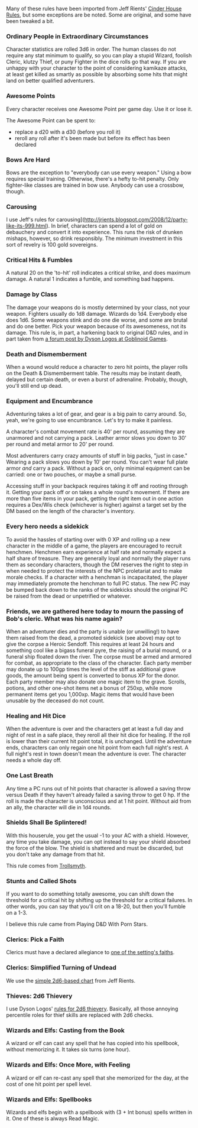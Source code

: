 Many of these rules have been imported from Jeff Rients' [Cinder House Rules](
http://jrients.blogspot.com/2008/11/draft-cinder-house-rules-part-1.html), but
some exceptions are be noted.  Some are original, and some have been tweaked a
bit.

### Ordinary People in Extraordinary Circumstances

Character statistics are rolled 3d6 in order.  The human classes do not
require any stat minimum to qualify, so you can play a stupid Wizard,
foolish Cleric, klutzy Thief, or puny Fighter in the dice rolls go that
way.  If you are unhappy with your character to the point of considering
kamikaze attacks, at least get killed as smartly as possible by absorbing
some hits that might land on better qualified adventurers.

### Awesome Points

Every character receives one Awesome Point per game day.  Use it or lose it.

The Awesome Point can be spent to:

* replace a d20 with a d30 (before you roll it)
* reroll any roll after it's been made but before its effect has been declared

### Bows Are Hard

Bows are the exception to "everybody can use every weapon."  Using a bow
requires special training.  Otherwise, there's a hefty to-hit penalty.  Only
fighter-like classes are trained in bow use.  Anybody can use a crossbow,
though.

### Carousing

I use Jeff's rules for
carousing](http://jrients.blogspot.com/2008/12/party-like-its-999.html).  In
brief, characters can spend a lot of gold on debauchery and convert it into
experience.  This runs the risk of drunken mishaps, however, so drink
responsibly.  The minimum investment in this sort of revelry is 100 gold
sovereigns.

### Critical Hits & Fumbles

A natural 20 on the 'to-hit' roll indicates a critical strike, and does
maximum damage.  A natural 1 indicates a fumble, and something bad happens.

### Damage by Class

The damage your weapons do is mostly determined by your class, not your weapon.
Fighters usually do 1d8 damage.  Wizards do 1d4.  Everybody else does 1d6.
Some weapons stink and do one die worse, and some are brutal and do one better.
Pick your weapon because of its awesomeness, not its damage.  This rule is, in
part, a harkening back to original D&D rules, and in part taken from [a forum
post by Dyson Logos at Goblinoid
Games](http://www.goblinoidgames.com/forums/viewtopic.php?f=9&t=102#p651).

### Death and Dismemberment

When a wound would reduce a character to zero hit points, the player rolls
on the Death & Dismemberment table.  The results may be instant death,
delayed but certain death, or even a burst of adrenaline.  Probably,
though, you'll still end up dead.

### Equipment and Encumbrance

Adventuring takes a lot of gear, and gear is a big pain to carry around.  So,
yeah, we're going to use encumbrance.  Let's try to make it painless.

A character's combat movement rate is 40' per round, assuming they are
unarmored and not carrying a pack.  Leather armor slows you down to 30' per
round and metal armor to 20' per round.

Most adventurers carry crazy amounts of stuff in big packs, "just in case."
Wearing a pack slows you down by 10' per round.  You can't wear full plate
armor *and* carry a pack.  Without a pack on, only minimal equipment can be
carried: one or two pouches, or maybe a small purse.

Accessing stuff in your backpack requires taking it off and rooting through it.
Getting your pack off or on takes a whole round's movement.  If there are more
than five items in your pack, getting the right item out in one action requires
a Dex/Wis check (whichever is higher) against a target set by the DM based on
the length of the character's inventory.

### Every hero needs a sidekick

To avoid the hassles of starting over with 0 XP and rolling up a new
character in the middle of a game, the players are encouraged to recruit
henchmen.  Henchmen earn experience at half rate and normally expect a half
share of treasure.  They are generally loyal and normally the player runs
them as secondary characters, though the DM reserves the right to step in
when needed to protect the interests of the NPC proletariat and to make
morale checks.  If a character with a henchman is incapacitated, the player
may immediately promote the henchman to full PC status.  The new PC may be
bumped back down to the ranks of the sidekicks should the original PC be
raised from the dead or unpetrified or whatever.

### Friends, we are gathered here today to mourn the passing of Bob's cleric.  What was his name again?

When an adventurer dies and the party is unable (or unwilling!) to have
them raised from the dead, a promoted sidekick (see above) may opt to give
the corpse a Heroic Sendoff.  This requires at least 24 hours and something
cool like a bigass funeral pyre, the raising of a burial mound, or a
funeral ship floated down the river.  The corpse must be armed and armored
for combat, as appropriate to the class of the character.  Each party
member may donate up to 100gp times the level of the stiff as additional
grave goods, the amount being spent is converted to bonus XP for the donor.
Each party member may also donate one magic item to the grave.  Scrolls,
potions, and other one-shot items net a bonus of 250xp, while more
permanent items get you 1,000xp.  Magic items that would have been unusable
by the deceased do not count.

### Healing and Hit Dice

When the adventure is over and the characters get at least a full day and
night of rest in a safe place, they reroll all their hit dice for healing.
If the roll is lower than their current hit point total, it is unchanged.
Until the adventure ends, characters can only regain one hit point from
each full night's rest.  A full night's rest in town doesn't mean the
adventure is over.  The character needs a whole day off.

### One Last Breath

Any time a PC runs out of hit points that character is allowed a saving
throw versus Death if they haven't already failed a saving throw to get 0
hp.  If the roll is made the character is unconscious and at 1 hit point.
Without aid from an ally, the character will die in 1d4 rounds.

### Shields Shall Be Splintered!

With this houserule, you get the usual -1 to your AC with a shield.
However, any time you take damage, you can opt instead to say your shield
absorbed the force of the blow.  The shield is shattered and must be
discarded, but you don't take any damage from that hit.

This rule comes from
[Trollsmyth](http://trollsmyth.blogspot.com/2008/05/shields-shall-be-splintered.html).

### Stunts and Called Shots

If you want to do something totally awesome, you can shift down the
threshold for a critical hit by shifting up the threshold for a critical
failures.  In other words, you can say that you'll crit on a 18-20, but
then you'll fumble on a 1-3.

I believe this rule came from Playing D&D With Porn Stars.

### Clerics: Pick a Faith

Clerics must have a declared allegiance to [one of the setting's
faiths](http://www.listbox.com/member/archive/184260/2012/01/sort/subj/page/1/entry/2:23/20120101121351:F854F10E-349B-11E1-B613-998A6B9B1F76/).

### Clerics: Simplified Turning of Undead

We use the [simple 2d6-based chart](http://jrients.blogspot.com/2011/12/simplified-turning-chart.html) from Jeff Rients.

### Thieves: 2d6 Thievery

I use Dyson Logos' [rules for 2d6
thievery](http://rpgcharacters.wordpress.com/2009/08/01/d6-and-2d6-thiefin-for-basic-dungeons-dragons/).
Basically, all those annoying percentile roles for thief skills are replaced
with 2d6 checks.

### Wizards and Elfs: Casting from the Book

A wizard or elf can cast any spell that he has copied into his spellbook,
without memorizing it.  It takes six turns (one hour).

### Wizards and Elfs: Once More, with Feeling

A wizard or elf can re-cast any spell that she memorized for the day, at
the cost of one hit point per spell level.

### Wizards and Elfs: Spellbooks

Wizards and elfs begin with a spellbook with (3 + Int bonus) spells written
in it.  One of these is always Read Magic.

